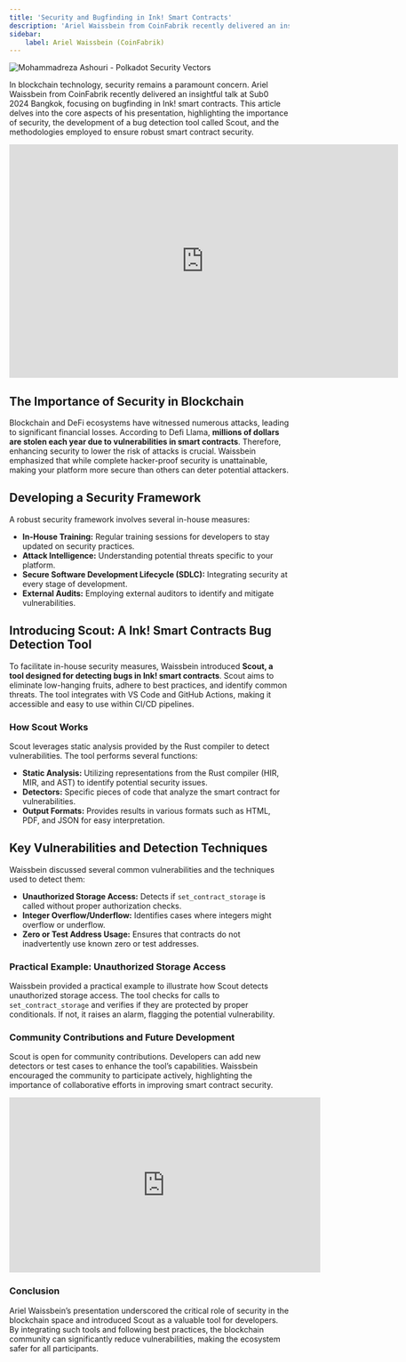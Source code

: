 ```yaml
---
title: 'Security and Bugfinding in Ink! Smart Contracts'
description: 'Ariel Waissbein from CoinFabrik recently delivered an insightful talk focusing on bugfinding in Ink! smart contracts'
sidebar:
    label: Ariel Waissbein (CoinFabrik)
---
```


![Mohammadreza Ashouri - Polkadot Security Vectors](/src/assets/sub0-2024/mohammadreza-sub0.webp)

In blockchain technology, security remains a paramount concern. Ariel Waissbein from CoinFabrik recently delivered an insightful talk at Sub0 2024 Bangkok, focusing on bugfinding in Ink! smart contracts. This article delves into the core aspects of his presentation, highlighting the importance of security, the development of a bug detection tool called Scout, and the methodologies employed to ensure robust smart contract security.

<iframe allowfullscreen="allowfullscreen" frameborder="0" height="420" src="https://docs.google.com/presentation/d/e/2PACX-1vR4MraUMYyzFhlfK3Ic6ECgPduCysqU8Hp9AaGrA6ZoNii5mVPT93_m2S4_GcpGywj_sIunRKGyaj_P/embed?start=false&loop=false&delayms=60000" width="700"><span class="mce_SELRES_start" data-mce-type="bookmark" style="display: inline-block; width: 0px; overflow: hidden; line-height: 0;">﻿</span></iframe>

The Importance of Security in Blockchain
----------------------------------------

Blockchain and DeFi ecosystems have witnessed numerous attacks, leading to significant financial losses. According to Defi Llama, **millions of dollars are stolen each year due to vulnerabilities in smart contracts**. Therefore, enhancing security to lower the risk of attacks is crucial. Waissbein emphasized that while complete hacker-proof security is unattainable, making your platform more secure than others can deter potential attackers.

Developing a Security Framework
-------------------------------

A robust security framework involves several in-house measures:

- **In-House Training:** Regular training sessions for developers to stay updated on security practices.
- **Attack Intelligence:** Understanding potential threats specific to your platform.
- **Secure Software Development Lifecycle (SDLC):** Integrating security at every stage of development.
- **External Audits:** Employing external auditors to identify and mitigate vulnerabilities.

Introducing Scout: A Ink! Smart Contracts Bug Detection Tool
------------------------------------------------------------

To facilitate in-house security measures, Waissbein introduced **Scout, a tool designed for detecting bugs in Ink! smart contracts**. Scout aims to eliminate low-hanging fruits, adhere to best practices, and identify common threats. The tool integrates with VS Code and GitHub Actions, making it accessible and easy to use within CI/CD pipelines.

### How Scout Works

Scout leverages static analysis provided by the Rust compiler to detect vulnerabilities. The tool performs several functions:

- **Static Analysis:** Utilizing representations from the Rust compiler (HIR, MIR, and AST) to identify potential security issues.
- **Detectors:** Specific pieces of code that analyze the smart contract for vulnerabilities.
- **Output Formats:** Provides results in various formats such as HTML, PDF, and JSON for easy interpretation.

Key Vulnerabilities and Detection Techniques
--------------------------------------------

Waissbein discussed several common vulnerabilities and the techniques used to detect them:

- **Unauthorized Storage Access:** Detects if `set_contract_storage` is called without proper authorization checks.
- **Integer Overflow/Underflow:** Identifies cases where integers might overflow or underflow.
- **Zero or Test Address Usage:** Ensures that contracts do not inadvertently use known zero or test addresses.

### Practical Example: Unauthorized Storage Access

Waissbein provided a practical example to illustrate how Scout detects unauthorized storage access. The tool checks for calls to `set_contract_storage` and verifies if they are protected by proper conditionals. If not, it raises an alarm, flagging the potential vulnerability.

### Community Contributions and Future Development

Scout is open for community contributions. Developers can add new detectors or test cases to enhance the tool’s capabilities. Waissbein encouraged the community to participate actively, highlighting the importance of collaborative efforts in improving smart contract security.

<iframe allowfullscreen="allowfullscreen" frameborder="0" height="315" src="https://www.youtube.com/embed/5I5Vuog2RXg?si=ulCFCzoQRQMin7DV" title="YouTube video player" width="560"></iframe>

### Conclusion

Ariel Waissbein’s presentation underscored the critical role of security in the blockchain space and introduced Scout as a valuable tool for developers. By integrating such tools and following best practices, the blockchain community can significantly reduce vulnerabilities, making the ecosystem safer for all participants.
